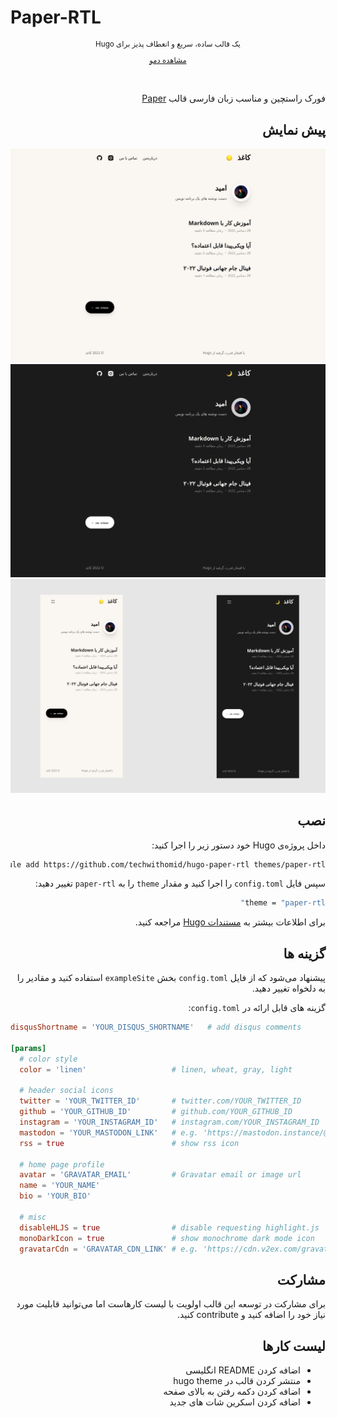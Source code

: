 # Paper-RTL
<div dir="rtl">
<div align="center">
    <small>
    <p>
    یک قالب ساده، سریع و انعطاف پذیز برای Hugo
    </p>
    </small>
    <small>
    <p>
        <a href="https://techwithomid.github.io/paper-rtl-demo">مشاهده دمو</a>
    </p>
    </small>
</div>
<br/>
<br/>
فورک راستچین و مناسب زبان فارسی قالب <a href="https://github.com/nanxiaobei/hugo-paper">Paper</a>

## پیش نمایش
![paper-rtl light](images/screenshot-light.png)
![paper-rtl dark](images/screenshot-dark.png)
![paper-rtl mobile](images/mobile.png)


## نصب
داخل پروژه‌ی Hugo خود دستور زیر را اجرا کنید:

```bash
git submodule add https://github.com/techwithomid/hugo-paper-rtl themes/paper-rtl
```
سپس فایل ‍‍`config.toml` را اجرا کنید و مقدار `theme` را به `paper-rtl` تغییر دهید:
```bash
theme = "paper-rtl"
```
برای اطلاعات بیشتر به <a href="https://gohugo.io/getting-started/quick-start/#step-3-add-a-theme">مستندات Hugo</a> مراجعه کنید.
## گزینه ها
پیشنهاد می‌شود که از فایل `config.toml` بخش `exampleSite` استفاده کنید و مقادیر را به دلخواه تغییر دهید.

گزینه های قابل ارائه در `config.toml`:
</div>

```toml
disqusShortname = 'YOUR_DISQUS_SHORTNAME'   # add disqus comments

[params]
  # color style
  color = 'linen'                   # linen, wheat, gray, light

  # header social icons
  twitter = 'YOUR_TWITTER_ID'       # twitter.com/YOUR_TWITTER_ID
  github = 'YOUR_GITHUB_ID'         # github.com/YOUR_GITHUB_ID
  instagram = 'YOUR_INSTAGRAM_ID'   # instagram.com/YOUR_INSTAGRAM_ID
  mastodon = 'YOUR_MASTODON_LINK'   # e.g. 'https://mastodon.instance/@xxx'
  rss = true                        # show rss icon

  # home page profile
  avatar = 'GRAVATAR_EMAIL'         # Gravatar email or image url
  name = 'YOUR_NAME'
  bio = 'YOUR_BIO'

  # misc
  disableHLJS = true                # disable requesting highlight.js
  monoDarkIcon = true               # show monochrome dark mode icon
  gravatarCdn = 'GRAVATAR_CDN_LINK' # e.g. 'https://cdn.v2ex.com/gravatar/'
```
<div dir="rtl">

## مشارکت
برای مشارکت در توسعه این قالب اولویت با لیست کارهاست اما می‌توانید قابلیت مورد نیاز خود را اضافه کنید و contribute کنید.

## لیست کارها
- اضافه کردن README انگلیسی
- منتشر کردن قالب در hugo theme
- اضافه کردن دکمه رفتن به بالای صفحه
- اضافه کردن اسکرین شات های جدید

</div>
